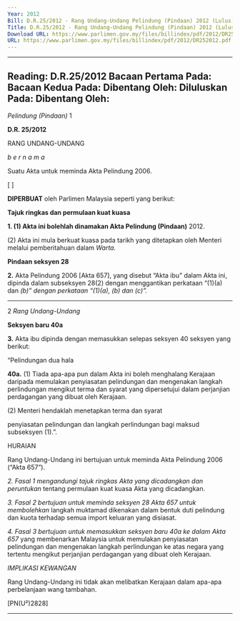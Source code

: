```yaml
---
Year: 2012
Bill: D.R.25/2012 - Rang Undang-Undang Pelindung (Pindaan) 2012 (Lulus)
Title: D.R.25/2012 - Rang Undang-Undang Pelindung (Pindaan) 2012 (Lulus)
Download URL: https://www.parlimen.gov.my/files/billindex/pdf/2012/DR252012.pdf
URL: https://www.parlimen.gov.my/files/billindex/pdf/2012/DR252012.pdf
---
```

---
Reading:
D.R.25/2012
Bacaan Pertama Pada:
Bacaan Kedua Pada:
Dibentang Oleh:
Diluluskan Pada:
Dibentang Oleh:
---

_Pelindung (Pindaan)_ 1

**D.R. 25/2012**

RANG UNDANG-UNDANG

_b e r n a m a_

Suatu Akta untuk meminda Akta Pelindung 2006.

[ ]

**DIPERBUAT** oleh Parlimen Malaysia seperti yang berikut:

**Tajuk ringkas dan permulaan kuat kuasa**

**1. (1) Akta ini bolehlah dinamakan Akta Pelindung (Pindaan)**
2012.

(2) Akta ini mula berkuat kuasa pada tarikh yang ditetapkan
oleh Menteri melalui pemberitahuan dalam _Warta._

**Pindaan seksyen 28**

**2.** Akta Pelindung 2006 [Akta 657], yang disebut “Akta ibu” dalam
Akta ini, dipinda dalam subseksyen 28(2) dengan menggantikan
perkataan “(1)(a) dan _(b)” dengan perkataan “(1)(a),_ _(b) dan_
_(c)”._


-----

2 _Rang Undang-Undang_

**Seksyen baru 40a**

**3.** Akta ibu dipinda dengan memasukkan selepas seksyen 40
seksyen yang berikut:

“Pelindungan dua hala

**40a.** (1) Tiada apa-apa pun dalam Akta ini boleh menghalang
Kerajaan daripada memulakan penyiasatan pelindungan dan
mengenakan langkah perlindungan mengikut terma dan syarat
yang dipersetujui dalam perjanjian perdagangan yang dibuat
oleh Kerajaan.

(2) Menteri hendaklah menetapkan terma dan syarat

penyiasatan pelindungan dan langkah perlindungan bagi
maksud subseksyen (1).”.

HURAIAN

Rang Undang-Undang ini bertujuan untuk meminda Akta Pelindung 2006
(“Akta 657”).

_2. Fasal 1 mengandungi tajuk ringkas Akta yang dicadangkan dan peruntukan_
tentang permulaan kuat kuasa Akta yang dicadangkan.

_3. Fasal 2 bertujuan untuk meminda seksyen 28 Akta 657 untuk membolehkan_
langkah muktamad dikenakan dalam bentuk duti pelindung dan kuota terhadap
semua import keluaran yang disiasat.

_4. Fasal 3 bertujuan untuk memasukkan seksyen baru 40a ke dalam Akta 657_
yang membenarkan Malaysia untuk memulakan penyiasatan pelindungan dan
mengenakan langkah perlindungan ke atas negara yang tertentu mengikut
perjanjian perdagangan yang dibuat oleh Kerajaan.

_IMPLIKASI KEWANGAN_

Rang Undang-Undang ini tidak akan melibatkan Kerajaan dalam apa-apa
perbelanjaan wang tambahan.

[PN(U²)2828]


-----

